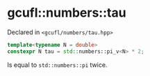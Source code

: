 # gcufl::numbers::tau
Declared in `<gcufl/numbers/tau.hpp>`
```cpp
template<typename N = double>
constexpr N tau = std::numbers::pi_v<N> * 2;
```
Is equal to `std::numbers::pi` twice.
